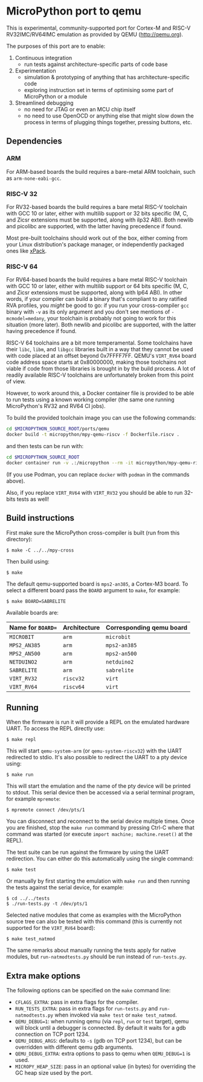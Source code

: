 MicroPython port to qemu
========================

This is experimental, community-supported port for Cortex-M and RISC-V
RV32IMC/RV64IMC emulation as provided by QEMU (http://qemu.org).

The purposes of this port are to enable:

1. Continuous integration
    - run tests against architecture-specific parts of code base
2. Experimentation
    - simulation & prototyping of anything that has architecture-specific
      code
    - exploring instruction set in terms of optimising some part of
      MicroPython or a module
3. Streamlined debugging
    - no need for JTAG or even an MCU chip itself
    - no need to use OpenOCD or anything else that might slow down the
      process in terms of plugging things together, pressing buttons, etc.

Dependencies
------------

### ARM

For ARM-based boards the build requires a bare-metal ARM toolchain, such as
`arm-none-eabi-gcc`.

### RISC-V 32

For RV32-based boards the build requires a bare metal RISC-V toolchain with GCC 10
or later, either with multilib support or 32 bits specific (M, C, and Zicsr
extensions must be supported, along with ilp32 ABI).  Both newlib and picolibc are
supported, with the latter having precedence if found.

Most pre-built toolchains should work out of the box, either coming from your
Linux distribution's package manager, or independently packaged ones like
[xPack](https://xpack.github.io/dev-tools/riscv-none-elf-gcc/).

### RISC-V 64

For RV64-based boards the build requires a bare metal RISC-V toolchain with GCC 10
or later, either with multilib support or 64 bits specific (M, C, and Zicsr
extensions must be supported, along with lp64 ABI).  In other words, if your
compiler can build a binary that's compliant to any ratified RVA profiles,
you *might* be good to go: if you run your cross-compiler `gcc` binary with `-v` as
its only argument and you don't see mentions of `-mcmodel=medany`, your
toolchain is probably not going to work for this situation (more later).  Both newlib
and picolibc are supported, with the latter having precedence if found.

RISC-V 64 toolchains are a bit more temperamental.  Some toolchains have their `libc`,
`libm`, and `libgcc` libraries built in a way that they cannot be used with code
placed at an offset beyond 0x7FFFF7FF.  QEMU's `VIRT_RV64` board code address space
starts at 0x80000000, making those toolchains not viable if code from those libraries
is brought in by the build process.  A lot of readily available RISC-V toolchains are
unfortunately broken from this point of view.

However, to work around this, a Docker container file is provided to be able to run
tests using a known working compiler (the same one running MicroPython's RV32 and RV64
CI jobs).

To build the provided toolchain image you can use the following commands:

```bash
cd $MICROPYTHON_SOURCE_ROOT/ports/qemu
docker build -t micropython/mpy-qemu-riscv -f Dockerfile.riscv .
```

and then tests can be run with:

```bash
cd $MICROPYTHON_SOURCE_ROOT
docker container run -v .:/micropython --rm -it micropython/mpy-qemu-riscv make -C ports/qemu -- BOARD=VIRT_RV64 test
```

(If you use Podman, you can replace `docker` with `podman` in the commands above).

Also, if you replace `VIRT_RV64` with `VIRT_RV32` you should be able to run
32-bits tests as well!

Build instructions
------------------

First make sure the MicroPython cross-compiler is built (run from this directory):

    $ make -C ../../mpy-cross

Then build using:

    $ make

The default qemu-supported board is `mps2-an385`, a Cortex-M3 board.  To select a
different board pass the `BOARD` argument to `make`, for example:

    $ make BOARD=SABRELITE

Available boards are:

| Name for `BOARD=` | Architecture | Corresponding qemu board |
| ----------------- | ------------ | ------------------------ |
| `MICROBIT`        | `arm`        | `microbit`               |
| `MPS2_AN385`      | `arm`        | `mps2-an385`             |
| `MPS2_AN500`      | `arm`        | `mps2-an500`             |
| `NETDUINO2`       | `arm`        | `netduino2`              |
| `SABRELITE`       | `arm`        | `sabrelite`              |
| `VIRT_RV32`       | `riscv32`    | `virt`                   |
| `VIRT_RV64`       | `riscv64`    | `virt`                   |

Running
-------

When the firmware is run it will provide a REPL on the emulated hardware UART.
To access the REPL directly use:

    $ make repl

This will start `qemu-system-arm` (or `qemu-system-riscv32`) with the UART
redirected to stdio.  It's also possible to redirect the UART to a pty device
using:

    $ make run

This will start the emulation and the name of the pty device will be printed to
stdout.  This serial device then be accessed via a serial terminal program,
for example `mpremote`:

    $ mpremote connect /dev/pts/1

You can disconnect and reconnect to the serial device multiple times.  Once you
are finished, stop the `make run` command by pressing Ctrl-C where that command
was started (or execute `import machine; machine.reset()` at the REPL).

The test suite can be run against the firmware by using the UART redirection.
You can either do this automatically using the single command:

    $ make test

Or manually by first starting the emulation with `make run` and then running the
tests against the serial device, for example:

    $ cd ../../tests
    $ ./run-tests.py -t /dev/pts/1

Selected native modules that come as examples with the MicroPython source tree
can also be tested with this command (this is currently not supported for the
`VIRT_RV64` board):

    $ make test_natmod

The same remarks about manually running the tests apply for native modules, but
`run-natmodtests.py` should be run instead of `run-tests.py`.

Extra make options
------------------

The following options can be specified on the `make` command line:
- `CFLAGS_EXTRA`: pass in extra flags for the compiler.
- `RUN_TESTS_EXTRA`: pass in extra flags for `run-tests.py` and `run-natmodtests.py`
  when invoked via `make test` or `make test_natmod`.
- `QEMU_DEBUG=1`: when running qemu (via `repl`, `run` or `test` target), qemu
  will block until a debugger is connected.  By default it waits for a gdb connection
  on TCP port 1234.
- `QEMU_DEBUG_ARGS`: defaults to `-s` (gdb on TCP port 1234), but can be overridden
  with different qemu gdb arguments.
- `QEMU_DEBUG_EXTRA`: extra options to pass to qemu when `QEMU_DEBUG=1` is used.
- `MICROPY_HEAP_SIZE`: pass in an optional value (in bytes) for overriding the GC
  heap size used by the port.

